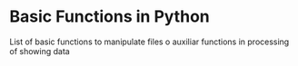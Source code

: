 # Basic Functions in Python

List of basic functions to manipulate files o auxiliar functions in processing of showing data




